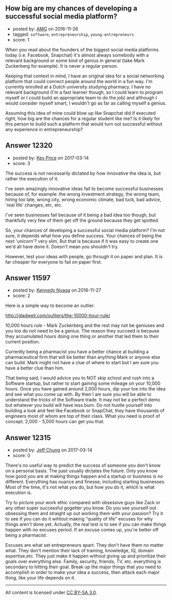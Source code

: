 ## How big are my chances of developing a successful social media platform?

- posted by: [AMG](https://stackexchange.com/users/6649734/amg) on 2016-11-26
- tagged: `software`, `entrepreneurship`, `young-entrepreneurs`
- score: 1

When you read about the founders of the biggest social media platforms today (i.e. Facebook, Snapchat) it's almost always somebody with a relevant background or some kind of genius in general (take Mark Zuckerberg for example). It is never a regular person. 

Keeping that context in mind, I have an original idea for a social networking platform that could connect people around the world in a fun way. I'm currently enrolled at a Dutch university studying pharmacy. I have no relevant background (I'm a fast learner though, so I could learn to program myself or I could build an appropriate team to do the job) and although I would consider myself smart, I wouldn't go as far as calling myself a genius. 

Assuming this idea of mine could blow up like Snapchat did if executed right, how big are the chances for a regular student like me? Is it likely for this person to build such a platform that would turn out successful without any experience in entrepreneurship?


## Answer 12320

- posted by: [Kev Price](https://stackexchange.com/users/1109274/kev-price) on 2017-03-14
- score: 3

The success is not necessarily dictated by how innovative the idea is, but rather the execution of it.

I've seen amazingly innovative ideas fail to become successful businesses because of, for example: the wrong investment strategy, the wrong team, hiring too late, wrong city, wrong economic climate, bad luck, bad advice, 'real life' changes, etc, etc.

I've seen businesses fail because of it being a bad idea too though, but thankfully very few of them get off the ground because they get spotted.

So, your chances of developing a successful social media platform? I'm not sure, it depends what how you define success. Your chances of being the next 'unicorn'? very slim, But that is because if it was easy to create one we'd all have done it. Doesn't mean you shouldn't try.

However, test your ideas with people, go through it on paper and plan. It is far cheaper for everyone to fail on paper first. 


## Answer 11597

- posted by: [Kennedy Nyaga](https://stackexchange.com/users/1508192/kennedy-nyaga) on 2016-11-27
- score: 2

Here is a simple way to become an outlier.

http://gladwell.com/outliers/the-10000-hour-rule/

10,000 hours rule - Mark Zuckerberg and the rest may not be geniuses and you too do not need to be a genius. The reason they succeed is because they accumulated hours doing one thing or another that led them to their current position.

Currently being a pharmacist you have a better chance at building a pharmaceutical firm that will be better than anything Mark or anyone else can build. Mark might not have a clue of where to start but I am sure you have a better clue than him.

That being said, I would advice you to NOT skip school and rush into a Software startup, but rather to start gaining some mileage on your 10,000 hours. Once you have gained around 2,000 hours, dip your toe into the idea and see what you come up with. By then I am sure you will be able to understand the tricks of the Software trade. It may not be a perfect demo but whatever you build will have less burn. Do not hustle yourself into building a look and feel like Facebook or SnapChat, they have thousands of engineers most of whom are top of their class. What you need is proof of concept. 2,000 - 5,000 hours can get you that.
   


## Answer 12315

- posted by: [Jeff Chung](https://stackexchange.com/users/7083429/jeff-chung) on 2017-03-14
- score: 0

There's no useful way to predict the success of someone you don't know on a personal basis.  The past usually dictates the future.  Only you know how good you are at making things happen and a startup or business is no different.  Everything has nuance and finesse, including starting businesses.  Most of the time, it's not what you do, but how you do it, which is what execution is.

Try to picture your work ethic compared with obsessive guys like Zack or any other super successful gogetter you know.  Do you see yourself out obsessing them and straight up out working them with your passion?  Try it to see if you can do it wihtout making "quality of life" excuses for why things aren't done yet.  Actually, the real test is to see if you can make things happen with no excuses period.  If an excuse comes up, you're better off being a pharmacist.

Excuses are what set entrepreneurs apart.  They don't have them no matter what.  They don't mention their lack of training, knowledge, IQ, domain expertise,etc.  They just make it happen without giving up and prioritize their goals over everything else.  Family, security, friends, TV, etc. everything is secondary to hitting their goal.  Break up the major things that you need to accomplish in order to make your idea a success, then attack each major thing, like your life depends on it.



---

All content is licensed under [CC BY-SA 3.0](https://creativecommons.org/licenses/by-sa/3.0/).
